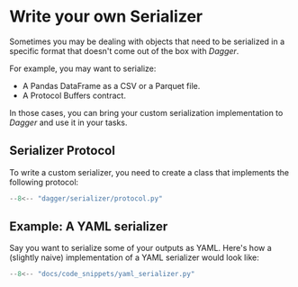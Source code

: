 # Write your own Serializer

Sometimes you may be dealing with objects that need to be serialized in a specific format that doesn't come out of the box with _Dagger_.

For example, you may want to serialize:

- A Pandas DataFrame as a CSV or a Parquet file.
- A Protocol Buffers contract.

In those cases, you can bring your custom serialization implementation to _Dagger_ and use it in your tasks.


## Serializer Protocol

To write a custom serializer, you need to create a class that implements the following protocol:


```python
--8<-- "dagger/serializer/protocol.py"
```


## Example: A YAML serializer

Say you want to serialize some of your outputs as YAML. Here's how a (slightly naive) implementation of a YAML serializer would look like:

```python
--8<-- "docs/code_snippets/yaml_serializer.py"
```
